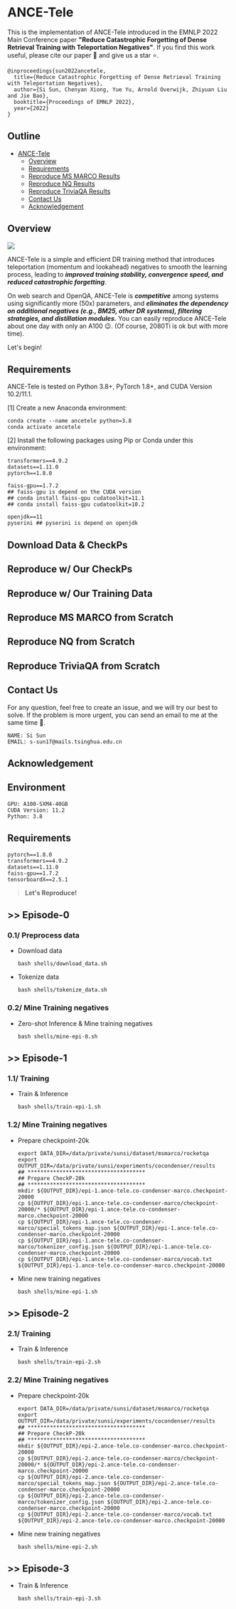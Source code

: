 # ANCE-Tele

This is the implementation of ANCE-Tele introduced in the EMNLP 2022 Main Conference paper **"Reduce Catastrophic Forgetting of Dense Retrieval Training with Teleportation Negatives"**. If you find this work useful, please cite our paper 🤗 and give us a star ⭐️. 

```
@inproceedings{sun2022ancetele,
  title={Reduce Catastrophic Forgetting of Dense Retrieval Training with Teleportation Negatives},
  author={Si Sun, Chenyan Xiong, Yue Yu, Arnold Overwijk, Zhiyuan Liu and Jie Bao},
  booktitle={Proceedings of EMNLP 2022},
  year={2022}
}
```
## Outline

- [ANCE-Tele](#ance-tele)
  - [Overview](#overview)
  - [Requirements](#requirements)
  - [Reproduce MS MARCO Results](#reproduce-ms-marco-results)
  - [Reproduce NQ Results](#reproduce-nq-results)
  - [Reproduce TriviaQA Results](#reproduce-triviaqa-results)
  - [Contact Us](#acknowledgement)
  - [Acknowledgement](#acknowledgement)

  

## Overview

<img src="framework.jpeg">

ANCE-Tele is a simple and efficient DR training method that introduces teleportation (momentum and lookahead) negatives to smooth the learning process, leading to ***improved training stability, convergence speed, and reduced catastrophic forgetting***. 

On web search and OpenQA, ANCE-Tele is ***competitive*** among systems using significantly more (50x) parameters, and ***eliminates the dependency on additional negatives (e.g., BM25, other DR systems), filtering strategies, and distillation modules.*** You can easily reproduce ANCE-Tele about one day with only an A100 😉. (Of course, 2080Ti is ok but with more time). 

Let's begin!


## Requirements

ANCE-Tele is tested on Python 3.8+, PyTorch 1.8+, and CUDA Version 10.2/11.1.

[1] Create a new Anaconda environment:

```
conda create --name ancetele python=3.8
conda activate ancetele
```

[2] Install the following packages using Pip or Conda under this environment:
```
transformers==4.9.2
datasets==1.11.0
pytorch==1.8.0

faiss-gpu==1.7.2
## faiss-gpu is depend on the CUDA version
## conda install faiss-gpu cudatoolkit=11.1
## conda install faiss-gpu cudatoolkit=10.2

openjdk==11
pyserini ## pyserini is depend on openjdk
```


## Download Data & CheckPs

## Reproduce w/ Our CheckPs

## Reproduce w/ Our Training Data


## Reproduce MS MARCO from Scratch

## Reproduce NQ from Scratch


## Reproduce TriviaQA from Scratch



## Contact Us

For any question, feel free to create an issue, and we will try our best to solve. If the problem is more urgent, you can send an email to me at the same time 🤗.

```
NAME: Si Sun
EMAIL: s-sun17@mails.tsinghua.edu.cn
```

## Acknowledgement


## Environment

```
GPU: A100-SXM4-40GB
CUDA Version: 11.2
Python: 3.8
```
## Requirements

```
pytorch==1.8.0
transformers==4.9.2
datasets==1.11.0
faiss-gpu==1.7.2
tensorboardX==2.5.1
```


> **Let's Reproduce!**


## >> Episode-0

### 0.1/ Preprocess data

* Download data
  ```
  bash shells/download_data.sh
  ```

* Tokenize data
  ```
  bash shells/tokenize_data.sh
  ```

### 0.2/ Mine Training negatives

* Zero-shot Inference & Mine training negatives

  ```
  bash shells/mine-epi-0.sh
  ```


## >> Episode-1

### 1.1/ Training

* Train & Inference

  ```
  bash shells/train-epi-1.sh
  ```

### 1.2/ Mine Training negatives

* Prepare checkpoint-20k
  ```
  export DATA_DIR=/data/private/sunsi/dataset/msmarco/rocketqa
  export OUTPUT_DIR=/data/private/sunsi/experiments/cocondenser/results
  ## *************************************
  ## Prepare CheckP-20k
  ## *************************************
  mkdir ${OUTPUT_DIR}/epi-1.ance-tele.co-condenser-marco.checkpoint-20000
  cp ${OUTPUT_DIR}/epi-1.ance-tele.co-condenser-marco/checkpoint-20000/* ${OUTPUT_DIR}/epi-1.ance-tele.co-condenser-marco.checkpoint-20000
  cp ${OUTPUT_DIR}/epi-1.ance-tele.co-condenser-marco/special_tokens_map.json ${OUTPUT_DIR}/epi-1.ance-tele.co-condenser-marco.checkpoint-20000
  cp ${OUTPUT_DIR}/epi-1.ance-tele.co-condenser-marco/tokenizer_config.json ${OUTPUT_DIR}/epi-1.ance-tele.co-condenser-marco.checkpoint-20000
  cp ${OUTPUT_DIR}/epi-1.ance-tele.co-condenser-marco/vocab.txt ${OUTPUT_DIR}/epi-1.ance-tele.co-condenser-marco.checkpoint-20000
  ```

* Mine new training negatives
  ```
  bash shells/mine-epi-1.sh
  ```

## >> Episode-2

### 2.1/ Training

* Train & Inference

  ```
  bash shells/train-epi-2.sh
  ```


### 2.2/ Mine Training negatives

* Prepare checkpoint-20k
  ```
  export DATA_DIR=/data/private/sunsi/dataset/msmarco/rocketqa
  export OUTPUT_DIR=/data/private/sunsi/experiments/cocondenser/results
  ## *************************************
  ## Prepare CheckP-20k
  ## *************************************
  mkdir ${OUTPUT_DIR}/epi-2.ance-tele.co-condenser-marco.checkpoint-20000
  cp ${OUTPUT_DIR}/epi-2.ance-tele.co-condenser-marco/checkpoint-20000/* ${OUTPUT_DIR}/epi-2.ance-tele.co-condenser-marco.checkpoint-20000
  cp ${OUTPUT_DIR}/epi-2.ance-tele.co-condenser-marco/special_tokens_map.json ${OUTPUT_DIR}/epi-2.ance-tele.co-condenser-marco.checkpoint-20000
  cp ${OUTPUT_DIR}/epi-2.ance-tele.co-condenser-marco/tokenizer_config.json ${OUTPUT_DIR}/epi-2.ance-tele.co-condenser-marco.checkpoint-20000
  cp ${OUTPUT_DIR}/epi-2.ance-tele.co-condenser-marco/vocab.txt ${OUTPUT_DIR}/epi-2.ance-tele.co-condenser-marco.checkpoint-20000
  ```


* Mine new training negatives
  ```
  bash shells/mine-epi-2.sh
  ```

## >> Episode-3

* Train & Inference

  ```
  bash shells/train-epi-3.sh
  ```

